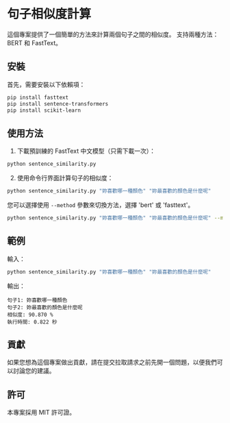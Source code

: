 # 句子相似度計算

這個專案提供了一個簡單的方法來計算兩個句子之間的相似度。 支持兩種方法：BERT 和 FastText。

## 安裝

首先，需要安裝以下依賴項：

```bash
pip install fasttext
pip install sentence-transformers
pip install scikit-learn
```

## 使用方法

1. 下載預訓練的 FastText 中文模型（只需下載一次）：

```bash
python sentence_similarity.py
```

2. 使用命令行界面計算句子的相似度：

```bash
python sentence_similarity.py "妳喜歡哪一種顏色" "妳最喜歡的顏色是什麼呢"
```

您可以選擇使用 `--method` 參數來切換方法，選擇 'bert' 或 'fasttext'。

```bash
python sentence_similarity.py "妳喜歡哪一種顏色" "妳最喜歡的顏色是什麼呢" --method bert
```

## 範例

輸入：

```bash
python sentence_similarity.py "妳喜歡哪一種顏色" "妳最喜歡的顏色是什麼呢"
```

輸出：

```
句子1: 妳喜歡哪一種顏色
句子2: 妳最喜歡的顏色是什麼呢
相似度: 90.870 %
執行時間: 0.822 秒
```

## 貢獻

如果您想為這個專案做出貢獻，請在提交拉取請求之前先開一個問題，以便我們可以討論您的建議。

## 許可

本專案採用 MIT 許可證。